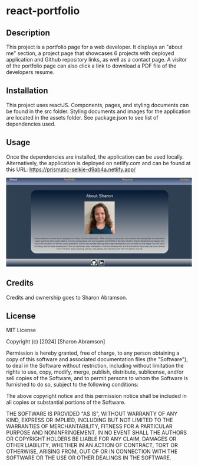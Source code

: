 # react-portfolio

## Description

This project is a portfolio page for a web developer. It displays an "about me" section, a project page that showcases 6 projects with deployed application and Github repository links, as well as a contact page. A visitor of the portfolio page can also click a link to download a PDF file of the developers resume.

## Installation

This project uses reactJS. Components, pages, and styling documents can be found in the src folder. Styling documents and images for the application are located in the assets folder. See package.json to see list of dependencies used. 

## Usage

Once the dependencies are installed, the application can be used locally. Alternatively, the application is deployed on netlify.com and can be found at this URL: https://prismatic-selkie-d9ab4a.netlify.app/ 

![Alt text](./public/images/Screenshot%202024-02-01%20194149.png)

## Credits

Credits and ownership goes to Sharon Abramson. 

## License

MIT License

Copyright (c) [2024] [Sharon Abramson]

Permission is hereby granted, free of charge, to any person obtaining a copy
of this software and associated documentation files (the "Software"), to deal
in the Software without restriction, including without limitation the rights
to use, copy, modify, merge, publish, distribute, sublicense, and/or sell
copies of the Software, and to permit persons to whom the Software is
furnished to do so, subject to the following conditions:

The above copyright notice and this permission notice shall be included in all
copies or substantial portions of the Software.

THE SOFTWARE IS PROVIDED "AS IS", WITHOUT WARRANTY OF ANY KIND, EXPRESS OR
IMPLIED, INCLUDING BUT NOT LIMITED TO THE WARRANTIES OF MERCHANTABILITY,
FITNESS FOR A PARTICULAR PURPOSE AND NONINFRINGEMENT. IN NO EVENT SHALL THE
AUTHORS OR COPYRIGHT HOLDERS BE LIABLE FOR ANY CLAIM, DAMAGES OR OTHER
LIABILITY, WHETHER IN AN ACTION OF CONTRACT, TORT OR OTHERWISE, ARISING FROM,
OUT OF OR IN CONNECTION WITH THE SOFTWARE OR THE USE OR OTHER DEALINGS IN THE
SOFTWARE.